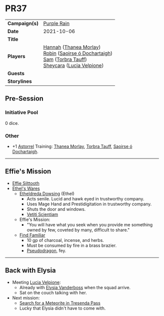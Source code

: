 # PR37

|||
| --- | --- |
| **Campaign(s)** | [Purple Rain](../../campaigns/C1-purple-rain.md) | session.3
| **Date** | 2021-10-06 |
| **Title** | |
| **Players** | [Hannah](../../players/hannah.md) ([Thanea Morlay](../../characters/thanea-morlay.md))<br>[Robin](../../players/robin.md) ([Saoirse ó Dochartaigh](../../characters/saoirse-o-dochartaigh.md))<br>[Sam](../../players/sam.md) ([Torbra Tauff](../../characters/torbra-tauff.md))<br>[Sheycara](../../players/sheycara.md) ([Lucia Velpione](../../characters/lucia-velpione.md)) |
| **Guests** | |
| **Storylines** | |

## Pre-Session

### Initiative Pool

0 dice.

### Other

- +1 [Astorrel](../../organisations/astorrel/astorrel.md) Training: [Thanea Morlay](../../characters/thanea-morlay.md), [Torbra Tauff](../../characters/torbra-tauff.md), [Saoirse ó Dochartaigh](../../characters/saoirse-o-dochartaigh.md).

---

## Effie's Mission

- [Effie Silttooth](../../characters/effie-silttooth.md)
- [Ethel's Wares](../../places/buildings/shops/ethels-wares.md)
  - [Etheldreda Dowsing](../../characters/etheldreda-dowsing.md) (Ethel)
    - Acts senile. Lucid and hawk eyed in trustworthy company.
    - Uses Mage Hand and Prestidigitation in trustworthy company.
    - Shuts the door and windows.
    - [Vetiti Scientiam](../../organisations/vetiti-scientiam.md)
  - Effie's Mission:
    - "You will have what you seek when you provide me something owned by few, coveted by many, difficult to share."
  - [Find Familiar](https://www.dndbeyond.com/spells/find-familiar)
    - 10 gp of charcoal, incense, and herbs.
    - Must be consumed by fire in a brass brazier.
    - [Pseudodragon](https://www.dndbeyond.com/monsters/pseudodragon), fey.

---

## Back with Elysia

- Meeting [Lucia Velpione](../../characters/lucia-velpione.md):
  - Already with [Elysia Vanderboss](../../characters/elysia-vanderboss.md) when the squad arrive.
  - Sat on the couch talking with her.
- Next mission:
  - [Search for a Meteorite in Tresenda Pass](../../storylines/upcoming/search-for-a-meteorite-in-tresenda-pass.md)
  - Lucky that Elysia didn't have to come with.
